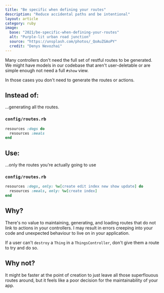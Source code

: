 ```yaml
---
title: "Be specific when defining your routes"
description: "Reduce accidental paths and be intentional"
layout: article
category: ruby
image:
  base: "2021/be-specific-when-defining-your-routes"
  alt: "Purple-lit urban road junction"
  source: "https://unsplash.com/photos/_QoAuZGAoPY"
  credit: "Denys Nevozhai"
---
```


Many controllers don't need the full set of restful routes to be generated. We might have models in our codebase that aren't user-deletable or are simple enough not need a full `#show` view.

In those cases you don't need to generate the routes or actions.


## Instead of:

...generating all the routes.

### `config/routes.rb`

```ruby
resources :dogs do
  resources :meals
end
```


## Use:

...only the routes you're actually going to use

### `config/routes.rb`

```ruby
resources :dogs, only: %w[create edit index new show update] do
  resources :meals, only: %w[create index]
end
```


## Why?

There's no value to maintaining, generating, and loading routes that do not link to actions in your controllers. I may result in errors creeping into your code and unexpected behaviour to live on in your application.

If a user can't `destroy` a `Thing` in a `ThingsController`, don't give them a route to try and do so.


## Why not?

It might be faster at the point of creation to just leave all those superflouous routes around, but it feels like a poor decision for the maintainability of your app.

